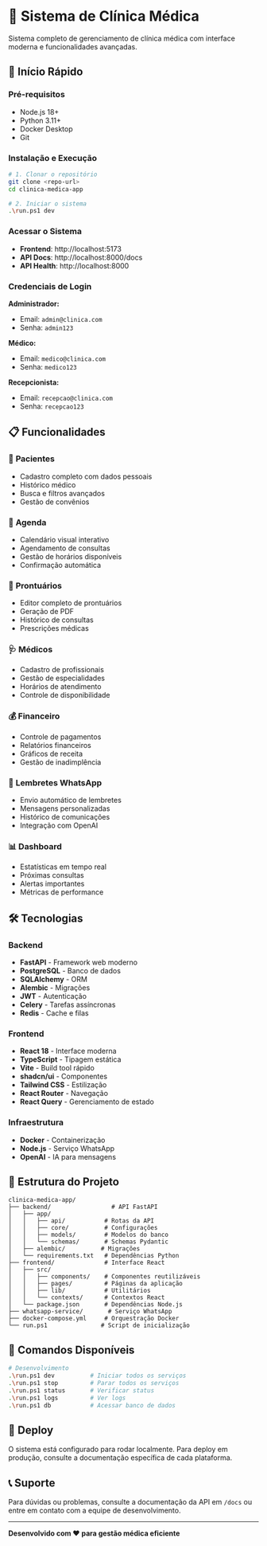 # 🏥 Sistema de Clínica Médica

Sistema completo de gerenciamento de clínica médica com interface moderna e funcionalidades avançadas.

## 🚀 Início Rápido

### Pré-requisitos
- Node.js 18+ 
- Python 3.11+
- Docker Desktop
- Git

### Instalação e Execução

```bash
# 1. Clonar o repositório
git clone <repo-url>
cd clinica-medica-app

# 2. Iniciar o sistema
.\run.ps1 dev
```

### Acessar o Sistema

- **Frontend**: http://localhost:5173
- **API Docs**: http://localhost:8000/docs
- **API Health**: http://localhost:8000

### Credenciais de Login

**Administrador:**
- Email: `admin@clinica.com`
- Senha: `admin123`

**Médico:**
- Email: `medico@clinica.com` 
- Senha: `medico123`

**Recepcionista:**
- Email: `recepcao@clinica.com`
- Senha: `recepcao123`

## 📋 Funcionalidades

### 👥 **Pacientes**
- Cadastro completo com dados pessoais
- Histórico médico
- Busca e filtros avançados
- Gestão de convênios

### 📅 **Agenda**
- Calendário visual interativo
- Agendamento de consultas
- Gestão de horários disponíveis
- Confirmação automática

### 📄 **Prontuários**
- Editor completo de prontuários
- Geração de PDF
- Histórico de consultas
- Prescrições médicas

### 🩺 **Médicos**
- Cadastro de profissionais
- Gestão de especialidades
- Horários de atendimento
- Controle de disponibilidade

### 💰 **Financeiro**
- Controle de pagamentos
- Relatórios financeiros
- Gráficos de receita
- Gestão de inadimplência

### 💬 **Lembretes WhatsApp**
- Envio automático de lembretes
- Mensagens personalizadas
- Histórico de comunicações
- Integração com OpenAI

### 📊 **Dashboard**
- Estatísticas em tempo real
- Próximas consultas
- Alertas importantes
- Métricas de performance

## 🛠️ Tecnologias

### Backend
- **FastAPI** - Framework web moderno
- **PostgreSQL** - Banco de dados
- **SQLAlchemy** - ORM
- **Alembic** - Migrações
- **JWT** - Autenticação
- **Celery** - Tarefas assíncronas
- **Redis** - Cache e filas

### Frontend
- **React 18** - Interface moderna
- **TypeScript** - Tipagem estática
- **Vite** - Build tool rápido
- **shadcn/ui** - Componentes
- **Tailwind CSS** - Estilização
- **React Router** - Navegação
- **React Query** - Gerenciamento de estado

### Infraestrutura
- **Docker** - Containerização
- **Node.js** - Serviço WhatsApp
- **OpenAI** - IA para mensagens

## 📁 Estrutura do Projeto

```
clinica-medica-app/
├── backend/                 # API FastAPI
│   ├── app/
│   │   ├── api/           # Rotas da API
│   │   ├── core/          # Configurações
│   │   ├── models/        # Modelos do banco
│   │   └── schemas/       # Schemas Pydantic
│   ├── alembic/          # Migrações
│   └── requirements.txt   # Dependências Python
├── frontend/              # Interface React
│   ├── src/
│   │   ├── components/    # Componentes reutilizáveis
│   │   ├── pages/         # Páginas da aplicação
│   │   ├── lib/           # Utilitários
│   │   └── contexts/      # Contextos React
│   └── package.json       # Dependências Node.js
├── whatsapp-service/       # Serviço WhatsApp
├── docker-compose.yml     # Orquestração Docker
└── run.ps1               # Script de inicialização
```

## 🔧 Comandos Disponíveis

```bash
# Desenvolvimento
.\run.ps1 dev          # Iniciar todos os serviços
.\run.ps1 stop         # Parar todos os serviços
.\run.ps1 status       # Verificar status
.\run.ps1 logs         # Ver logs
.\run.ps1 db           # Acessar banco de dados
```

## 🚀 Deploy

O sistema está configurado para rodar localmente. Para deploy em produção, consulte a documentação específica de cada plataforma.

## 📞 Suporte

Para dúvidas ou problemas, consulte a documentação da API em `/docs` ou entre em contato com a equipe de desenvolvimento.

---

**Desenvolvido com ❤️ para gestão médica eficiente**